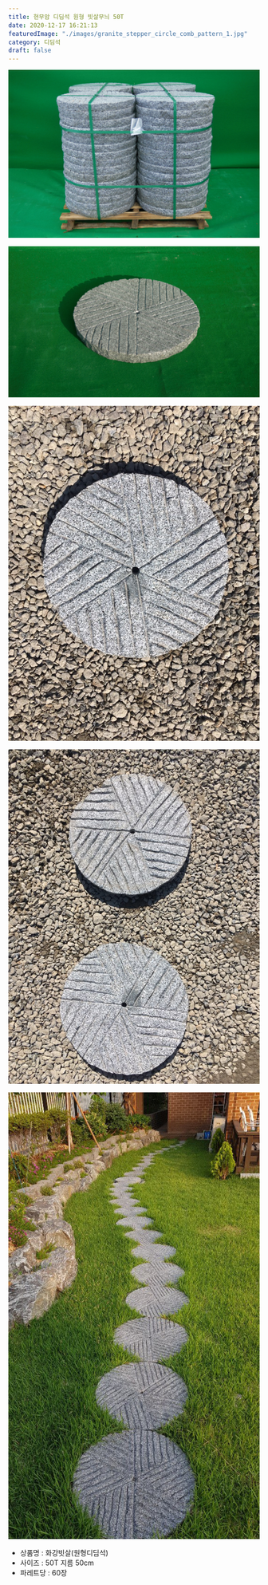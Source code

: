 ```yaml
---
title: 현무암 디딤석 원형 빗살무늬 50T
date: 2020-12-17 16:21:13
featuredImage: "./images/granite_stepper_circle_comb_pattern_1.jpg"
category: 디딤석
draft: false
---
```


![현무암 디딤석 원형 빗살무늬 50T](./images/granite_stepper_circle_comb_pattern_1.jpg)

![현무암 디딤석 원형 빗살무늬 50T](./images/granite_stepper_circle_comb_pattern_2.jpg)

![현무암 디딤석 원형 빗살무늬 50T](./images/granite_stepper_circle_comb_pattern_3.jpg)

![현무암 디딤석 원형 빗살무늬 50T](./images/granite_stepper_circle_comb_pattern_4.jpg)

![현무암 디딤석 원형 빗살무늬 50T](./images/granite_stepper_circle_comb_pattern_5.jpg)

- 상품명 : 화강빗살(원형디딤석)
- 사이즈 : 50T 지름 50cm
- 파레트당 : 60장